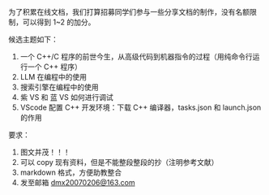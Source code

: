 为了积累在线文档，我们打算招募同学们参与一些分享文档的制作，没有名额限制，可以得到 1~2 的加分。

候选主题如下：
1. 一个 C++/C 程序的前世今生，从高级代码到机器指令的过程（用纯命令行运行一个 C++ 程序）
2. LLM 在编程中的使用
3. 搜索引擎在编程中的使用
4. 紫 VS 和 蓝 VS 如何进行调试
5. VScode 配置 C++ 开发环境：下载 C++ 编译器，tasks.json 和 launch.json 的作用

要求：
1. 图文并茂！！！
2. 可以 copy 现有资料，但是不能整段整段的抄（注明参考文献）
3. markdown 格式，方便助教整合
4. 发至邮箱 dmx20070206@163.com